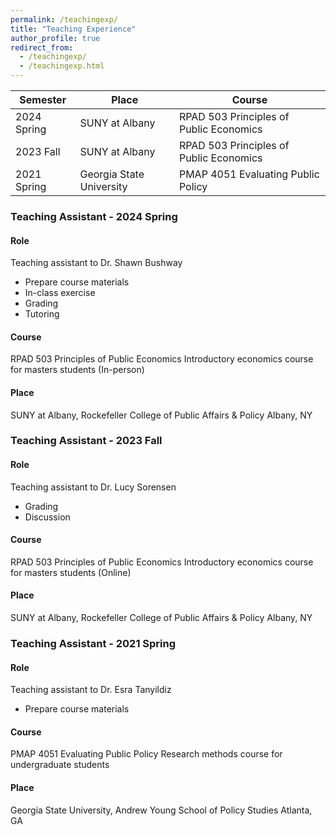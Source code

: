 ```yaml
---
permalink: /teachingexp/
title: "Teaching Experience"
author_profile: true
redirect_from: 
  - /teachingexp/
  - /teachingexp.html
---
```



| Semester | Place | Course |
| -------- | ------ | ------------- |
| 2024 Spring | SUNY at Albany | RPAD 503 Principles of Public Economics |
| 2023 Fall| SUNY at Albany | RPAD 503 Principles of Public Economics |
| 2021 Spring | Georgia State University | PMAP 4051 Evaluating Public Policy |


### Teaching Assistant - 2024 Spring

#### Role 
Teaching assistant to Dr. Shawn Bushway

* Prepare course materials
* In-class exercise
* Grading
* Tutoring 

#### Course 
RPAD 503 Principles of Public Economics
Introductory economics course for masters students (In-person)

#### Place 
SUNY at Albany, Rockefeller College of Public Affairs & Policy
Albany, NY


### Teaching Assistant - 2023 Fall

#### Role 
Teaching assistant to Dr. Lucy Sorensen

* Grading
* Discussion 

#### Course 
RPAD 503 Principles of Public Economics
Introductory economics course for masters students (Online)

#### Place 
SUNY at Albany, Rockefeller College of Public Affairs & Policy
Albany, NY

 
### Teaching Assistant - 2021 Spring

#### Role 
Teaching assistant to Dr. Esra Tanyildiz

* Prepare course materials

#### Course 
PMAP 4051 Evaluating Public Policy
Research methods course for undergraduate students

#### Place 
Georgia State University, Andrew Young School of Policy Studies
Atlanta, GA
